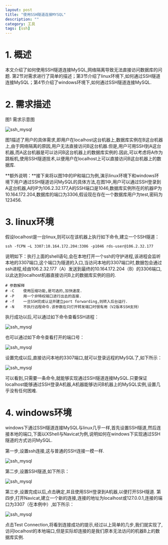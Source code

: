```yaml
---
layout: post
title: "使用SSH隧道连接MYSQL"
description: ""
category: 工具
tags: [ssh]
---
```


# 1. 概述

本文介绍了如何使用SSH隧道连接MySQL,网络隔离导致无法直接访问数据库的问题. 第2节对需求进行了简单的描述；第3节介绍了linux环境下,如何通过SSH隧道连接MySQL；第4节介绍了windows环境下,如何通过SSH隧道连接MySQL.

# 2. 需求描述

图1 需求示意图

![ssh_mysql](/cn/image/ssh_mysql_01.png)

图1描述了用户的具体需求,即用户在localhost这台机器上,数据库实例在B这台机器上,由于网络隔离的原因,用户无法直接访问B这台机器.但是,用户可用SSH到A这台机器,而A这台机器是可以访问B这台机器上的数据库实例的.因此,可以考虑将A作为跳板机,使用SSH隧道技术,以便用户在localhost上可以直接访问B这台机器上的数据库.

**额外说明：**接下来将以图1中的IP和端口为例,演示linux环境下和windows环境下用户通过SSH隧道访问MySQL的具体方法,在图1中,用户可以通过SSH登录到A这台机器,A的IP为106.2.32.177,A的SSH端口是1046,数据库实例所在的机器IP为10.164.172.204,数据库的端口为3306,假设现在存在一个数据库用户为test,密码为123456.

# 3. linux环境

假设localhost是一台linux,则可以在该机器上执行如下命令,建立一个SSH隧道：

    ssh -fCPN –L 3307:10.164.172.204:3306 -p1046 rds-user@106.2.32.177

说明如下：执行上面的shell语句,会在本地打开一个ssh的守护进程,该进程会监听本地的3307端口,这个端口为隧道的入口,当访问本地的3307端口时,数据包会通过ssh进程,经由106.2.32.177（A）发送到最终的10.164.172.204（B）的3306端口,以此达到localhost机器直接访问B上的数据库实例的目的.

    # 参数解释
    # -C    使用压缩功能,是可选的,加快速度.
    # -P    用一个非特权端口进行出去的连接.
    # -f    一旦SSH完成认证并建立port forwarding,则转入后台运行.
    # -N    不执行远程命令.该参数在只打开转发端口时很有用（V2版本SSH支持）

执行成功以后,可以通过如下命令查看SSH进程：

![ssh_mysql](/cn/image/ssh_mysql_02.png)

也可以通过如下命令查看打开的端口号：

![ssh_mysql](/cn/image/ssh_mysql_03.png)

设置完成以后,直接访问本地的3307端口,就可以登录远程的MySQL了,如下所示：

![ssh_mysql](/cn/image/ssh_mysql_04.png)

可以看到,只需要一条命令,就能够实现通过SSH隧道连接MySQL.只要保证localhost能够通过SSH登录A机器,A机器能够访问B机器上的MySQL实例,设置几乎没有任何困难.

# 4. windows环境

windows下通过SSH隧道连接MySQL与linux几乎一样,首先设置SSH隧道,然后连接本地的端口,下面以XShell与Navicat为例,说明如何在windows下实现通过SSH隧道的方式访问MySQL.

第一步,设置ssh连接,这与普通的SSH连接一模一样.

![ssh_mysql](/cn/image/ssh_mysql_06.png)

第二步,设置SSH隧道,如下所示：

![ssh_mysql](/cn/image/ssh_mysql_07.png)

第三步,设置完成以后,点击确定,并且使用SSH登录到A机器,以便打开SSH隧道.
第四步,打开Navicat,建立一个新的连接,连接的地址为localhost或127.0.0.1,连接的端口为3307（在本例中）,如下所示：

![ssh_mysql](/cn/image/ssh_mysql_08.png)

点击Test Connection,将看到连接成功的提示,经过以上简单的几步,我们就实现了,访问localhost的本地端口,但是实际却连接的是我们原本无法访问的机器B上的数据库实例.
